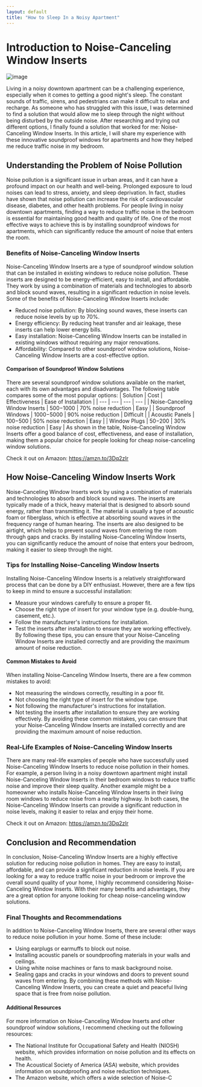 ```yaml
---
layout: default
title: "How to Sleep In a Noisy Apartment"
---
```

# Introduction to Noise-Canceling Window Inserts
![image](https://github.com/user-attachments/assets/85b91487-cdaa-4cef-b385-ec4d34386101)

Living in a noisy downtown apartment can be a challenging experience, especially when it comes to getting a good night's sleep. The constant sounds of traffic, sirens, and pedestrians can make it difficult to relax and recharge. As someone who has struggled with this issue, I was determined to find a solution that would allow me to sleep through the night without being disturbed by the outside noise. After researching and trying out different options, I finally found a solution that worked for me: Noise-Canceling Window Inserts. In this article, I will share my experience with these innovative soundproof windows for apartments and how they helped me reduce traffic noise in my bedroom.

## Understanding the Problem of Noise Pollution
Noise pollution is a significant issue in urban areas, and it can have a profound impact on our health and well-being. Prolonged exposure to loud noises can lead to stress, anxiety, and sleep deprivation. In fact, studies have shown that noise pollution can increase the risk of cardiovascular disease, diabetes, and other health problems. For people living in noisy downtown apartments, finding a way to reduce traffic noise in the bedroom is essential for maintaining good health and quality of life. One of the most effective ways to achieve this is by installing soundproof windows for apartments, which can significantly reduce the amount of noise that enters the room.

### Benefits of Noise-Canceling Window Inserts
Noise-Canceling Window Inserts are a type of soundproof window solution that can be installed in existing windows to reduce noise pollution. These inserts are designed to be energy-efficient, easy to install, and affordable. They work by using a combination of materials and technologies to absorb and block sound waves, resulting in a significant reduction in noise levels. Some of the benefits of Noise-Canceling Window Inserts include:
* Reduced noise pollution: By blocking sound waves, these inserts can reduce noise levels by up to 70%.
* Energy efficiency: By reducing heat transfer and air leakage, these inserts can help lower energy bills.
* Easy installation: Noise-Canceling Window Inserts can be installed in existing windows without requiring any major renovations.
* Affordability: Compared to other soundproof window solutions, Noise-Canceling Window Inserts are a cost-effective option.

#### Comparison of Soundproof Window Solutions
There are several soundproof window solutions available on the market, each with its own advantages and disadvantages. The following table compares some of the most popular options:
| Solution | Cost | Effectiveness | Ease of Installation |
| --- | --- | --- | --- |
| Noise-Canceling Window Inserts | $500-$1000 | 70% noise reduction | Easy |
| Soundproof Windows | $1000-$5000 | 90% noise reduction | Difficult |
| Acoustic Panels | $100-$500 | 50% noise reduction | Easy |
| Window Plugs | $50-$200 | 30% noise reduction | Easy |
As shown in the table, Noise-Canceling Window Inserts offer a good balance of cost, effectiveness, and ease of installation, making them a popular choice for people looking for cheap noise-canceling window solutions.

Check it out on Amazon: https://amzn.to/3Dq2zIr

## How Noise-Canceling Window Inserts Work
Noise-Canceling Window Inserts work by using a combination of materials and technologies to absorb and block sound waves. The inserts are typically made of a thick, heavy material that is designed to absorb sound energy, rather than transmitting it. The material is usually a type of acoustic foam or fiberglass, which is effective at absorbing sound waves in the frequency range of human hearing. The inserts are also designed to be airtight, which helps to prevent sound waves from entering the room through gaps and cracks. By installing Noise-Canceling Window Inserts, you can significantly reduce the amount of noise that enters your bedroom, making it easier to sleep through the night.

### Tips for Installing Noise-Canceling Window Inserts
Installing Noise-Canceling Window Inserts is a relatively straightforward process that can be done by a DIY enthusiast. However, there are a few tips to keep in mind to ensure a successful installation:
* Measure your windows carefully to ensure a proper fit.
* Choose the right type of insert for your window type (e.g. double-hung, casement, etc.).
* Follow the manufacturer's instructions for installation.
* Test the inserts after installation to ensure they are working effectively.
By following these tips, you can ensure that your Noise-Canceling Window Inserts are installed correctly and are providing the maximum amount of noise reduction.

#### Common Mistakes to Avoid
When installing Noise-Canceling Window Inserts, there are a few common mistakes to avoid:
* Not measuring the windows correctly, resulting in a poor fit.
* Not choosing the right type of insert for the window type.
* Not following the manufacturer's instructions for installation.
* Not testing the inserts after installation to ensure they are working effectively.
By avoiding these common mistakes, you can ensure that your Noise-Canceling Window Inserts are installed correctly and are providing the maximum amount of noise reduction.

### Real-Life Examples of Noise-Canceling Window Inserts
There are many real-life examples of people who have successfully used Noise-Canceling Window Inserts to reduce noise pollution in their homes. For example, a person living in a noisy downtown apartment might install Noise-Canceling Window Inserts in their bedroom windows to reduce traffic noise and improve their sleep quality. Another example might be a homeowner who installs Noise-Canceling Window Inserts in their living room windows to reduce noise from a nearby highway. In both cases, the Noise-Canceling Window Inserts can provide a significant reduction in noise levels, making it easier to relax and enjoy their home.

Check it out on Amazon: https://amzn.to/3Dq2zIr

## Conclusion and Recommendation
In conclusion, Noise-Canceling Window Inserts are a highly effective solution for reducing noise pollution in homes. They are easy to install, affordable, and can provide a significant reduction in noise levels. If you are looking for a way to reduce traffic noise in your bedroom or improve the overall sound quality of your home, I highly recommend considering Noise-Canceling Window Inserts. With their many benefits and advantages, they are a great option for anyone looking for cheap noise-canceling window solutions.

### Final Thoughts and Recommendations
In addition to Noise-Canceling Window Inserts, there are several other ways to reduce noise pollution in your home. Some of these include:
* Using earplugs or earmuffs to block out noise.
* Installing acoustic panels or soundproofing materials in your walls and ceilings.
* Using white noise machines or fans to mask background noise.
* Sealing gaps and cracks in your windows and doors to prevent sound waves from entering.
By combining these methods with Noise-Canceling Window Inserts, you can create a quiet and peaceful living space that is free from noise pollution.

#### Additional Resources
For more information on Noise-Canceling Window Inserts and other soundproof window solutions, I recommend checking out the following resources:
* The National Institute for Occupational Safety and Health (NIOSH) website, which provides information on noise pollution and its effects on health.
* The Acoustical Society of America (ASA) website, which provides information on soundproofing and noise reduction techniques.
* The Amazon website, which offers a wide selection of Noise-C
